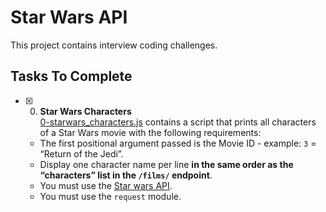 # Star Wars API

This project contains interview coding challenges.

## Tasks To Complete

+ [x] 0. **Star Wars Characters**<br/>[0-starwars_characters.js](0-starwars_characters.js) contains a script that prints all characters of a Star Wars movie with the following requirements:
  + The first positional argument passed is the Movie ID - example: `3` = “Return of the Jedi”.
  + Display one character name per line **in the same order as the “characters” list in the `/films/` endpoint**.
  + You must use the [Star wars API](https://swapi-api.hbtn.io/).
  + You must use the `request` module.